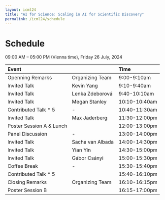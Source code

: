 ```yaml
---
layout: icml24
title: "AI for Science: Scaling in AI for Scientific Discovery"
permalink: /icml24/schedule
---
```




# Schedule

09:00 AM – 05:00 PM (Vienna time), Friday 26 July, 2024

| Event | | Time |
| :--- | --- | :--- |
| Openning Remarks | Organizing Team | 9:00-9:10am |
| Invited Talk | Kevin Yang | 9:10-9:40am |
| Invited Talk | Lenka Zdeborová | 9:40-10:10am |
| Invited Talk | Megan Stanley | 10:10-10:40am |
| Contributed Talk * 5 | - | 10:40-11:30am |
| Invited Talk | Max Jaderberg | 11:30-12:00pm |
| Poster Session A & Lunch | | 12:00-13:00pm |
| Panel Discussion  | - | 13:00-14:00pm |
| Invited Talk | Sacha van Albada |	14:00-14:30pm |
| Invited Talk | Yian Yin	| 14:30-15:00pm |
| Invited Talk | Gábor Csányi |	15:00-15:30pm |
| Coffee Break | - | 15:30-15:40pm |
| Contributed Talk * 5 |  | 15:40-16:10pm |
| Closing Remarks | Organizing Team | 16:10-16:15pm |
| Poster Session B | | 16:15-17:00pm |




